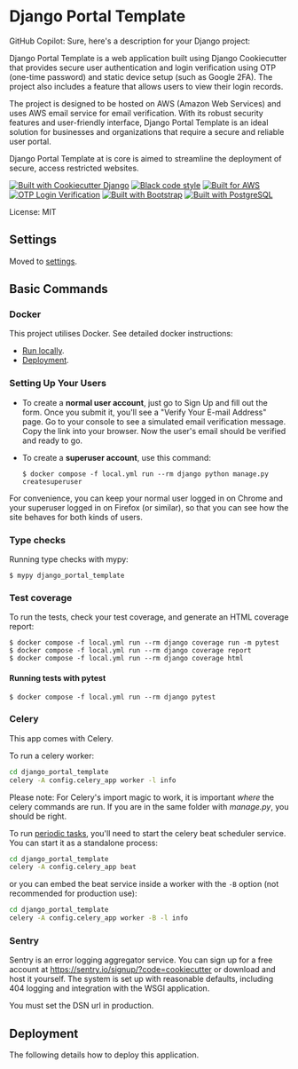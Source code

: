 # Django Portal Template

GitHub Copilot: Sure, here's a description for your Django project:

Django Portal Template is a web application built using Django Cookiecutter that provides secure user authentication and login verification using OTP (one-time password) and static device setup (such as Google 2FA). The project also includes a feature that allows users to view their login records.

The project is designed to be hosted on AWS (Amazon Web Services) and uses AWS email service for email verification. With its robust security features and user-friendly interface, Django Portal Template is an ideal solution for businesses and organizations that require a secure and reliable user portal.

Django Portal Template at is core is aimed to streamline the deployment of secure, access restricted websites.

[![Built with Cookiecutter Django](https://img.shields.io/badge/built%20with-Cookiecutter%20Django-ff69b4.svg?logo=cookiecutter)](https://github.com/cookiecutter/cookiecutter-django/)
[![Black code style](https://img.shields.io/badge/code%20style-black-000000.svg)](https://github.com/ambv/black)
[![Built for AWS](https://img.shields.io/badge/built%20for-AWS-orange?logo=amazon-aws)](https://aws.amazon.com/)
[![OTP Login Verification](https://img.shields.io/badge/OTP-login%20verification-green)](https://en.wikipedia.org/wiki/Time-based_One-time_Password_algorithm)
[![Built with Bootstrap](https://img.shields.io/badge/built%20with-Bootstrap-563d7c?logo=bootstrap)](https://getbootstrap.com/)
[![Built with PostgreSQL](https://img.shields.io/badge/built%20with-PostgreSQL-336791?logo=postgresql)](https://www.postgresql.org/)

License: MIT

## Settings

Moved to [settings](http://cookiecutter-django.readthedocs.io/en/latest/settings.html).

## Basic Commands

### Docker

This project utilises Docker. See detailed docker instructions:
- [Run locally](https://cookiecutter-django.readthedocs.io/en/latest/developing-locally-docker.html).
- [Deployment](http://cookiecutter-django.readthedocs.io/en/latest/deployment-with-docker.html).



### Setting Up Your Users

- To create a **normal user account**, just go to Sign Up and fill out the form. Once you submit it, you'll see a "Verify Your E-mail Address" page. Go to your console to see a simulated email verification message. Copy the link into your browser. Now the user's email should be verified and ready to go.

- To create a **superuser account**, use this command:

      $ docker compose -f local.yml run --rm django python manage.py createsuperuser

For convenience, you can keep your normal user logged in on Chrome and your superuser logged in on Firefox (or similar), so that you can see how the site behaves for both kinds of users.

### Type checks

Running type checks with mypy:

    $ mypy django_portal_template

### Test coverage

To run the tests, check your test coverage, and generate an HTML coverage report:

    $ docker compose -f local.yml run --rm django coverage run -m pytest
    $ docker compose -f local.yml run --rm django coverage report
    $ docker compose -f local.yml run --rm django coverage html

#### Running tests with pytest

    $ docker compose -f local.yml run --rm django pytest

### Celery

This app comes with Celery.

To run a celery worker:

```bash
cd django_portal_template
celery -A config.celery_app worker -l info
```

Please note: For Celery's import magic to work, it is important _where_ the celery commands are run. If you are in the same folder with _manage.py_, you should be right.

To run [periodic tasks](https://docs.celeryq.dev/en/stable/userguide/periodic-tasks.html), you'll need to start the celery beat scheduler service. You can start it as a standalone process:

```bash
cd django_portal_template
celery -A config.celery_app beat
```

or you can embed the beat service inside a worker with the `-B` option (not recommended for production use):

```bash
cd django_portal_template
celery -A config.celery_app worker -B -l info
```

### Sentry

Sentry is an error logging aggregator service. You can sign up for a free account at <https://sentry.io/signup/?code=cookiecutter> or download and host it yourself.
The system is set up with reasonable defaults, including 404 logging and integration with the WSGI application.

You must set the DSN url in production.

## Deployment

The following details how to deploy this application.
